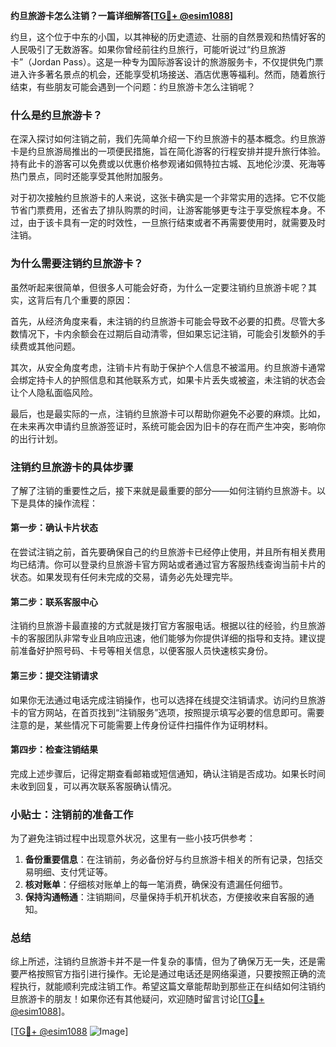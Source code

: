 **约旦旅游卡怎么注销？一篇详细解答[[TG💪+ @esim1088](https://t.me/s/esim1088)]**

约旦，这个位于中东的小国，以其神秘的历史遗迹、壮丽的自然景观和热情好客的人民吸引了无数游客。如果你曾经前往约旦旅行，可能听说过“约旦旅游卡”（Jordan Pass）。这是一种专为国际游客设计的旅游服务卡，不仅提供免门票进入许多著名景点的机会，还能享受机场接送、酒店优惠等福利。然而，随着旅行结束，有些朋友可能会遇到一个问题：约旦旅游卡怎么注销呢？

### 什么是约旦旅游卡？

在深入探讨如何注销之前，我们先简单介绍一下约旦旅游卡的基本概念。约旦旅游卡是约旦旅游局推出的一项便民措施，旨在简化游客的行程安排并提升旅行体验。持有此卡的游客可以免费或以优惠价格参观诸如佩特拉古城、瓦地伦沙漠、死海等热门景点，同时还能享受其他附加服务。

对于初次接触约旦旅游卡的人来说，这张卡确实是一个非常实用的选择。它不仅能节省门票费用，还省去了排队购票的时间，让游客能够更专注于享受旅程本身。不过，由于该卡具有一定的时效性，一旦旅行结束或者不再需要使用时，就需要及时注销。

### 为什么需要注销约旦旅游卡？

虽然听起来很简单，但很多人可能会好奇，为什么一定要注销约旦旅游卡呢？其实，这背后有几个重要的原因：

首先，从经济角度来看，未注销的约旦旅游卡可能会导致不必要的扣费。尽管大多数情况下，卡内余额会在过期后自动清零，但如果忘记注销，可能会引发额外的手续费或其他问题。

其次，从安全角度考虑，注销卡片有助于保护个人信息不被滥用。约旦旅游卡通常会绑定持卡人的护照信息和其他联系方式，如果卡片丢失或被盗，未注销的状态会让个人隐私面临风险。

最后，也是最实际的一点，注销约旦旅游卡可以帮助你避免不必要的麻烦。比如，在未来再次申请约旦旅游签证时，系统可能会因为旧卡的存在而产生冲突，影响你的出行计划。

### 注销约旦旅游卡的具体步骤

了解了注销的重要性之后，接下来就是最重要的部分——如何注销约旦旅游卡。以下是具体的操作流程：

#### 第一步：确认卡片状态

在尝试注销之前，首先要确保自己的约旦旅游卡已经停止使用，并且所有相关费用均已结清。你可以登录约旦旅游卡官方网站或者通过官方客服热线查询当前卡片的状态。如果发现有任何未完成的交易，请务必先处理完毕。

#### 第二步：联系客服中心

注销约旦旅游卡最直接的方式就是拨打官方客服电话。根据以往的经验，约旦旅游卡的客服团队非常专业且响应迅速，他们能够为你提供详细的指导和支持。建议提前准备好护照号码、卡号等相关信息，以便客服人员快速核实身份。

#### 第三步：提交注销请求

如果你无法通过电话完成注销操作，也可以选择在线提交注销请求。访问约旦旅游卡的官方网站，在首页找到“注销服务”选项，按照提示填写必要的信息即可。需要注意的是，某些情况下可能需要上传身份证件扫描件作为证明材料。

#### 第四步：检查注销结果

完成上述步骤后，记得定期查看邮箱或短信通知，确认注销是否成功。如果长时间未收到回复，可以再次联系客服确认情况。

### 小贴士：注销前的准备工作

为了避免注销过程中出现意外状况，这里有一些小技巧供参考：

1. **备份重要信息**：在注销前，务必备份好与约旦旅游卡相关的所有记录，包括交易明细、支付凭证等。
2. **核对账单**：仔细核对账单上的每一笔消费，确保没有遗漏任何细节。
3. **保持沟通畅通**：注销期间，尽量保持手机开机状态，方便接收来自客服的通知。

### 总结

综上所述，注销约旦旅游卡并不是一件复杂的事情，但为了确保万无一失，还是需要严格按照官方指引进行操作。无论是通过电话还是网络渠道，只要按照正确的流程执行，就能顺利完成注销工作。希望这篇文章能帮助到那些正在纠结如何注销约旦旅游卡的朋友！如果你还有其他疑问，欢迎随时留言讨论[[TG💪+ @esim1088](https://t.me/s/esim1088)]。

[[TG💪+ @esim1088](https://t.me/s/esim1088) ![Image](https://i.postimg.cc/4NQfJmqS/Snipaste-2025-05-13-00-14-12.png)]